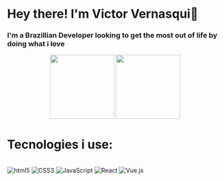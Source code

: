 # Hey there! I'm Victor Vernasqui👋
### I'm a Brazillian Developer looking to get the most out of life by doing what i love


<div align="center">
  <img height="150em" src="https://github-readme-stats.vercel.app/api?username=Vernacci&show_icons=true&theme=blueberry&include_all_commits=true&count_private=true"/>
  <img height="150em" src="https://github-readme-stats.vercel.app/api/top-langs/?username=Vernacci&layout=compact&langs_count=7&theme=blueberry"/>
</div>  

# Tecnologies i use:

<div style="display: inline_block"><br/> 
<img  allign="center" alt="html5" src="https://img.shields.io/badge/HTML5-E34F26?style=for-the-badge&logo=html5&logoColor=white"/>
<img  allign="center" alt="CSS3" src="https://img.shields.io/badge/CSS3-1572B6?style=for-the-badge&logo=css3&logoColor=white"/>
<img  allign="center" alt="JavaScript" src="https://img.shields.io/badge/JavaScript-F7DF1E?style=for-the-badge&logo=javascript&logoColor=black"/>
<img  allign="center" alt="React" src="https://img.shields.io/badge/React-20232A?style=for-the-badge&logo=react&logoColor=61DAFB"/>
<img  allign="center" alt="Vue.js" src="https://img.shields.io/badge/Vue.js-35495E?style=for-the-badge&logo=vue.js&logoColor=4FC08D"/>
</div>
